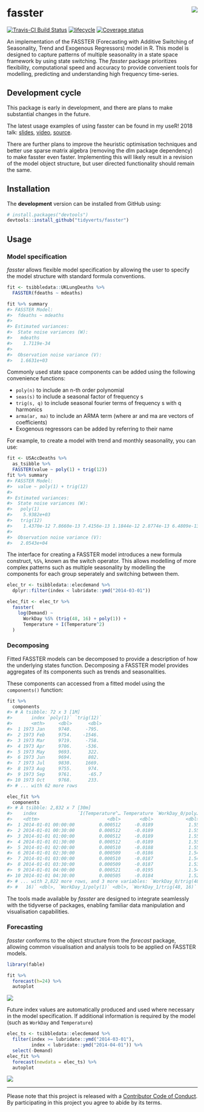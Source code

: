<!-- README.md is generated from README.Rmd. Please edit that file -->
fasster <img src="man/figure/logo.png" align="right" />
=======================================================

[![Travis-CI Build
Status](https://travis-ci.org/tidyverts/fasster.svg?branch=master)](https://travis-ci.org/tidyverts/fasster)
[![lifecycle](https://img.shields.io/badge/lifecycle-experimental-orange.svg)](https://www.tidyverse.org/lifecycle/#experimental)
[![Coverage
status](https://codecov.io/gh/tidyverts/fasster/branch/master/graph/badge.svg)](https://codecov.io/github/tidyverts/fasster?branch=master)
<!-- [![CRAN_Status_Badge](http://www.r-pkg.org/badges/version/fasster)](https://cran.r-project.org/package=fasster) -->
<!-- [![Downloads](http://cranlogs.r-pkg.org/badges/fasster?color=brightgreen)](https://cran.r-project.org/package=fasster) -->

An implementation of the FASSTER (Forecasting with Additive Switching of
Seasonality, Trend and Exogenous Regressors) model in R. This model is
designed to capture patterns of multiple seasonality in a state space
framework by using state switching. The *fasster* package prioritizes
flexibility, computational speed and accuracy to provide convenient
tools for modelling, predicting and understanding high frequency
time-series.

Development cycle
-----------------

This package is early in development, and there are plans to make
substantial changes in the future.

The latest usage examples of using fasster can be found in my useR! 2018
talk: [slides](https://www.mitchelloharawild.com/user2018/#1),
[video](https://www.youtube.com/watch?v=6YlboftSalY),
[source](https://github.com/mitchelloharawild/fasster_user2018).

There are further plans to improve the heuristic optimisation techniques
and better use sparse matrix algebra (removing the dlm package
dependency) to make fasster even faster. Implementing this will likely
result in a revision of the model object structure, but user directed
functionality should remain the same.

Installation
------------

<!-- The **stable** version can be installed from CRAN: -->
<!-- ```{r, eval = FALSE} -->
<!-- install.packages("fasster") -->
<!-- ``` -->
The **development** version can be installed from GitHub using:

``` r
# install.packages("devtools")
devtools::install_github("tidyverts/fasster")
```

Usage
-----

### Model specification

*fasster* allows flexible model specification by allowing the user to
specify the model structure with standard formula conventions.

``` r
fit <- tsibbledata::UKLungDeaths %>%
  FASSTER(fdeaths ~ mdeaths)

fit %>% summary
#> FASSTER Model:
#>  fdeaths ~ mdeaths 
#> 
#> Estimated variances:
#>  State noise variances (W):
#>   mdeaths
#>    1.7119e-34
#> 
#>  Observation noise variance (V):
#>   1.6631e+03
```

Commonly used state space components can be added using the following
convenience functions:

-   `poly(n)` to include an n-th order polynomial
-   `seas(s)` to include a seasonal factor of frequency s
-   `trig(s, q)` to include seasonal fourier terms of frequency s with q
    harmonics
-   `arma(ar, ma)` to include an ARMA term (where ar and ma are vectors
    of coefficients)
-   Exogenous regressors can be added by referring to their name

For example, to create a model with trend and monthly seasonality, you
can use:

``` r
fit <- USAccDeaths %>% 
  as_tsibble %>% 
  FASSTER(value ~ poly(1) + trig(12))
fit %>% summary
#> FASSTER Model:
#>  value ~ poly(1) + trig(12) 
#> 
#> Estimated variances:
#>  State noise variances (W):
#>   poly(1)
#>    5.9382e+03
#>   trig(12)
#>    1.4370e-12 7.8660e-13 7.4156e-13 1.1844e-12 2.8774e-13 6.4809e-13 2.6654e-13 4.1593e-13 5.5689e-13 1.4806e-13 2.7203e-13
#> 
#>  Observation noise variance (V):
#>   2.0543e+04
```

The interface for creating a FASSTER model introduces a new formula
construct, `%S%`, known as the switch operator. This allows modelling of
more complex patterns such as multiple seasonality by modelling the
components for each group seperately and switching between them.

``` r
elec_tr <- tsibbledata::elecdemand %>%
  dplyr::filter(index < lubridate::ymd("2014-03-01"))

elec_fit <- elec_tr %>%
  fasster(
    log(Demand) ~ 
      WorkDay %S% (trig(48, 16) + poly(1)) + 
      Temperature + I(Temperature^2)
  )
```

### Decomposing

Fitted FASSTER models can be decomposed to provide a description of how
the underlying states function. Decomposing a FASSTER model provides
aggregates of its components such as trends and seasonalities.

These components can accessed from a fitted model using the
`components()` function:

``` r
fit %>% 
  components
#> # A tsibble: 72 x 3 [1M]
#>       index `poly(1)` `trig(12)`
#>       <mth>     <dbl>      <dbl>
#>  1 1973 Jan     9740.     -795. 
#>  2 1973 Feb     9754.    -1546. 
#>  3 1973 Mar     9719.     -758. 
#>  4 1973 Apr     9706.     -536. 
#>  5 1973 May     9693.      322. 
#>  6 1973 Jun     9694.      802. 
#>  7 1973 Jul     9830.     1669. 
#>  8 1973 Aug     9755.      974. 
#>  9 1973 Sep     9761.      -65.7
#> 10 1973 Oct     9768.      233. 
#> # ... with 62 more rows
```

``` r
elec_fit %>%
  components
#> # A tsibble: 2,832 x 7 [30m]
#>    index               `I(Temperature^… Temperature `WorkDay_0/poly…
#>    <dttm>                         <dbl>       <dbl>            <dbl>
#>  1 2014-01-01 00:00:00         0.000512     -0.0189             1.55
#>  2 2014-01-01 00:30:00         0.000512     -0.0189             1.55
#>  3 2014-01-01 01:00:00         0.000512     -0.0189             1.55
#>  4 2014-01-01 01:30:00         0.000512     -0.0189             1.55
#>  5 2014-01-01 02:00:00         0.000510     -0.0188             1.55
#>  6 2014-01-01 02:30:00         0.000509     -0.0186             1.54
#>  7 2014-01-01 03:00:00         0.000510     -0.0187             1.54
#>  8 2014-01-01 03:30:00         0.000509     -0.0187             1.53
#>  9 2014-01-01 04:00:00         0.000521     -0.0195             1.54
#> 10 2014-01-01 04:30:00         0.000505     -0.0184             1.52
#> # ... with 2,822 more rows, and 3 more variables: `WorkDay_0/trig(48,
#> #   16)` <dbl>, `WorkDay_1/poly(1)` <dbl>, `WorkDay_1/trig(48, 16)` <dbl>
```

The tools made available by *fasster* are designed to integrate
seamlessly with the tidyverse of packages, enabling familiar data
manipulation and visualisation capabilities.

### Forecasting

*fasster* conforms to the object structure from the *forecast* package,
allowing common visualisation and analysis tools to be applied on
FASSTER models.

``` r
library(fable)

fit %>% 
  forecast(h=24) %>%
  autoplot
```

![](man/figure/forecast-1.png)

Future index values are automatically produced and used where necessary
in the model specification. If additional information is required by the
model (such as `WorkDay` and `Temperature`)

``` r
elec_ts <- tsibbledata::elecdemand %>%
  filter(index >= lubridate::ymd("2014-03-01"),
         index < lubridate::ymd("2014-04-01")) %>% 
  select(-Demand)
elec_fit %>% 
  forecast(newdata = elec_ts) %>% 
  autoplot
```

![](man/figure/complex_fc-1.png)

------------------------------------------------------------------------

Please note that this project is released with a [Contributor Code of
Conduct](.github/CODE_OF_CONDUCT.md). By participating in this project
you agree to abide by its terms.
